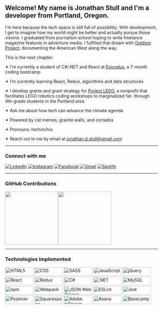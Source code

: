 <h2>Welcome! My name is Jonathan Stull and I'm a developer from Portland, Oregon.</h2>

<p>I'm here because the tech space is still full of possibility. With development, I get to imagine how my world might be better and actually pursue those visions. I graduated from journalism school hoping to write freelance magazine features in adventure media. I fulfilled that dream with <a href="http://www.outdoorproject.com">Outdoor Project</a>, documenting the American West along the way.</p>

<p>This is the next chapter:</p>

<p>✶ I'm currently a student of C#/.NET and React at <a href="http://www.epicodus.com">Epicodus</a>, a 7-month coding bootcamp.</p>
<p>✶ I’m currently learning React, Redux, algorithms and data structures</p>
<p>✶ I develop grants and grant strategy for <a href="http://projectledo.org">Project LEDO</a>, a nonprofit that facilitates LEGO robotics coding workshops to marginalized 1st- through 4th-grade students in the Portland area</p>
<p>✶ Ask me about how tech can advance the climate agenda</p>
<p>✶ Powered by cat memes, granite walls, and cortados</p>
<p>✶ Pronouns: he/him/his</p>
<p>✶ Reach out to me by email at <a href="mailto:jonathan.d.stull@gmail.com">jonathan.d.stull@gmail.com</a></p>
  
<hr>

<h3>Connect with me</h3>

<!-- SOCIAL HREFs -->
<p>
  <!--  LinkedIn  -->
  <a href="https://www.linkedin.com/in/jonathanstull/"><img alt="LinkedIn" src="https://img.shields.io/badge/LinkedIn-0077B5?style=for-the-badge&logo=linkedin&logoColor=white" style="max-width:100%;"></a>  
  <!--  Instagram  -->
  <a href="https://www.instagram.com/jonathandstull/"> <img alt="Instagram" src="https://img.shields.io/badge/Instagram-E4405F?style=for-the-badge&logo=instagram&logoColor=white" style="max-width:100%;" /></a>  
  <!--  Facebook  -->
  <a href=""><img alt="Facebook" src="https://img.shields.io/badge/Facebook-1877F2?style=for-the-badge&logo=facebook&logoColor=white" style="max-width:100%;" /></a>  
  <!--  Gmail  -->
  <a href="mailto:jonathan.d.stull@gmail.com"><img alt="Gmail" src="https://img.shields.io/badge/Gmail-D14836?style=for-the-badge&logo=gmail&logoColor=white" style="max-width:100%;" /></a>  
  <!--  Spotify  -->
  <a href="https://open.spotify.com/user/jonathan.d.stull?si=6d51998f7dbb4b5c"><img alt="Spotify" src="https://img.shields.io/badge/Spotify-1ED760?&style=for-the-badge&logo=spotify&logoColor=white" style="max-width:100%;" /></a>
</p>

<hr>

<h3>GitHub Contributions</h3>

<!-- GitHub commit and languages stats -->
  <img height="175px" src="https://github-readme-stats.vercel.app/api?username=mountainfawkes&show_icons=true&theme=maroongold&count_private=true" /><img height="175px" src="https://github-readme-stats.vercel.app/api/top-langs/?username=mountainfawkes&theme=maroongold" />

<hr>

<!-- Future placement for CO2 offsets data -->
<!-- Future placement for LeetCode, HackerRank, Edabit -->

<h3>Technologies Implemented</h3>

<p>
  <!-- HTML5 --> <img alt="HTML5" width="93px" height="28px" src="https://img.shields.io/badge/HTML5-239120?style=for-the-badge&logo=html5&logoColor=white" />
  <!-- CSS --> <img alt="CSS" width="93px" height="28px" src="https://img.shields.io/badge/CSS-239120?&style=for-the-badge&logo=css3&logoColor=white" />
  <!-- SASS --> <img alt="SASS" width="93px" height="28px" src="https://img.shields.io/badge/Sass-239120?style=for-the-badge&logo=sass&logoColor=white" />
  <!-- JavaScript --> <img alt="JavaScript" width="93px" height="28px" src="https://img.shields.io/badge/javascript-E34F26?style=for-the-badge&logo=javascript&logoColor=black" />
  <!-- jQuery --> <img alt="jQuery" width="93px" height="28px" src="https://img.shields.io/badge/jQuery-E34F26?style=for-the-badge&logo=jquery&logoColor=white" />
  <!-- React --> <img alt="React" width="93px" height="28px" src="https://img.shields.io/badge/React-0A1831?style=for-the-badge&logo=react&logoColor=61DAFB" />
  <!-- Redux --> <img alt="Redux" width="93px" height="28px" src="https://img.shields.io/badge/Redux-0A1831?style=for-the-badge&logo=redux&logoColor=white" />
  <!-- C# --> <img alt="C#" width="93px" height="28px" src="https://img.shields.io/badge/C%23-F7DF1E?style=for-the-badge&logo=c-sharp&logoColor=white" />
  <!-- .NET --> <img alt=".NET" width="93px" height="28px" src="https://img.shields.io/badge/.NET-F7DF1E?style=for-the-badge&logo=dotnet&logoColor=white" />
  <!-- MySQL --> <img alt="MySQL" width="93px" height="28px" src="https://img.shields.io/badge/MySQL-C21325?style=for-the-badge&logo=mysql&logoColor=white" />
  <!-- Heroku <img alt="Heroku" src="https://img.shields.io/badge/Heroku-430098?style=for-the-badge&logo=heroku&logoColor=white" /> -->
  <!-- npm --> <img alt="npm" width="93px" height="28px" src="https://img.shields.io/badge/npm-C21325?style=for-the-badge&logo=npm&logoColor=white" />
  <!-- Webpack --> <img alt="Webpack" width="93px" height="28px" src="https://img.shields.io/badge/webpack-C21325?style=for-the-badge&logo=webpack&logoColor=white" />
  <!-- JWT --> <img alt="JSON Web Tokens" width="93px" height="28px" src="https://img.shields.io/badge/jwt-8DD6F9?style=for-the-badge&logo=jsonwebtokens&logoColor=white" />
  <!-- ESLint --> <img alt="ESLint" width="93px" height="28px" src="https://img.shields.io/badge/eslint-0769AD?style=for-the-badge&logo=eslint&logoColor=white" />
  <!-- Jest --> <img alt="Jest" width="93px" height="28px" src="https://img.shields.io/badge/Jest-0769AD?style=for-the-badge&logo=jest&logoColor=white" />
  <!-- Postman --> <img alt="Postman" width="93px" height="28px" src="https://img.shields.io/badge/Postman-0769AD?style=for-the-badge&logo=Postman&logoColor=white" />
  <!-- Squarespace --> <img alt="Squarespace" width="93px" height="28px" src="https://img.shields.io/badge/squarespace-593D88?style=for-the-badge&logo=squarespace&logoColor=white" />
  <!-- Adobe InDesign --> <img alt="Adobe InDesign" width="93px" height="28px" src="https://img.shields.io/badge/indesign-593D88?style=for-the-badge&logo=adobeindesign&logoColor=white" />
  <!-- Asana --> <img alt="Asana" width="93px" height="28px" src="https://img.shields.io/badge/asana-593D88?style=for-the-badge&logo=asana&logoColor=white" />
  <!-- Basecamp --> <img alt="Basecamp" width="93px" height="28px" src="https://img.shields.io/badge/basecamp-593D88?style=for-the-badge&logo=basecamp&logoColor=white" />
  
  <!-- To add technologies:
    Template URL: https://img.shields.io/badge/{TEXT}-{HEX-COLOR}?style=for-the-badge&logo={LOGO-NAME}&logoColor=white
    Find an icon on https://simpleicons.org/ and update the link with the following changes
    {TEXT} = Paste your badge text
    {HEX-COLOR} = Paste your hex color whithout "#" from Simple Icon
    {LOGO-NAME} = Logo name from Simple Icon
  -->
</p>
